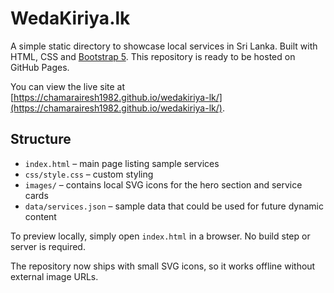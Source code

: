 # WedaKiriya.lk

A simple static directory to showcase local services in Sri Lanka. Built with HTML, CSS and [Bootstrap 5](https://getbootstrap.com/). This repository is ready to be hosted on GitHub Pages.

You can view the live site at [https://chamarairesh1982.github.io/wedakiriya-lk/](https://chamarairesh1982.github.io/wedakiriya-lk/).

## Structure
- `index.html` – main page listing sample services
- `css/style.css` – custom styling
- `images/` – contains local SVG icons for the hero section and service cards
- `data/services.json` – sample data that could be used for future dynamic content

To preview locally, simply open `index.html` in a browser. No build step or server is required.

The repository now ships with small SVG icons, so it works offline without external image URLs.
